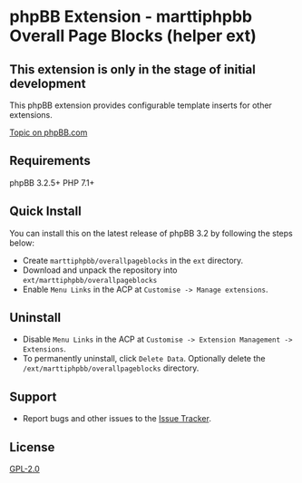 # phpBB Extension - marttiphpbb Overall Page Blocks (helper ext)

## This extension is only in the stage of initial development

This phpBB extension provides configurable template inserts for other extensions.

[Topic on phpBB.com](https://www.phpbb.com/community/viewtopic.php?f=456&t=)

## Requirements

phpBB 3.2.5+
PHP 7.1+

## Quick Install

You can install this on the latest release of phpBB 3.2 by following the steps below:

* Create `marttiphpbb/overallpageblocks` in the `ext` directory.
* Download and unpack the repository into `ext/marttiphpbb/overallpageblocks`
* Enable `Menu Links` in the ACP at `Customise -> Manage extensions`.

## Uninstall

* Disable `Menu Links` in the ACP at `Customise -> Extension Management -> Extensions`.
* To permanently uninstall, click `Delete Data`. Optionally delete the `/ext/marttiphpbb/overallpageblocks` directory.

## Support

* Report bugs and other issues to the [Issue Tracker](https://github.com/marttiphpbb/phpbb-ext-overallpageblocks/issues).

## License

[GPL-2.0](license.txt)
